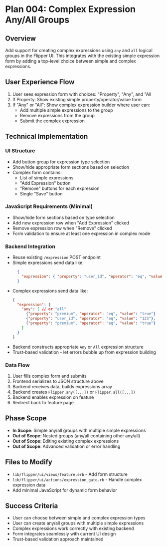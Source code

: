 # Plan 004: Complex Expression Any/All Groups

## Overview
Add support for creating complex expressions using `any` and `all` logical groups in the Flipper UI. This integrates with the existing simple expression form by adding a top-level choice between simple and complex expressions.

## User Experience Flow
1. User sees expression form with choices: "Property", "Any", and "All
2. If Property: Show existing simple property/operator/value form
3. If "Any" or "All": Show complex expression builder where user can:
   - Add multiple simple expressions to the group
   - Remove expressions from the group
   - Submit the complex expression

## Technical Implementation

### UI Structure
- Add button group for expression type selection
- Show/hide appropriate form sections based on selection
- Complex form contains:
  - List of simple expressions
  - "Add Expression" button
  - "Remove" buttons for each expression
  - Single "Save" button

### JavaScript Requirements (Minimal)
- Show/hide form sections based on type selection
- Add new expression row when "Add Expression" clicked
- Remove expression row when "Remove" clicked
- Form validation to ensure at least one expression in complex mode

### Backend Integration
- Reuse existing `/expression` POST endpoint
- Simple expressions send data like:
  ```json
    {
      "expression": { "property": "user_id", "operator": "eq", "value": "123" }
    }
  ```
- Complex expressions send data like:
  ```json
  {
    "expression": {
      "any": [ // or "all"
        {"property": "premium", "operator": "eq", "value": "true"}
        {"property": "user_id", "operator": "eq", "value": "123"},
        {"property": "premium", "operator": "eq", "value": "true"}
      ]
    }
  }
  ```
- Backend constructs appropriate `Any` or `All` expression structure
- Trust-based validation - let errors bubble up from expression building

### Data Flow
1. User fills complex form and submits
2. Frontend serializes to JSON structure above
3. Backend receives data, builds expressions array
4. Backend creates `Flipper.any([...])` or `Flipper.all([...])`
5. Backend enables expression on feature
6. Redirect back to feature page

## Phase Scope
- **In Scope**: Simple any/all groups with multiple simple expressions
- **Out of Scope**: Nested groups (any/all containing other any/all)
- **Out of Scope**: Editing existing complex expressions
- **Out of Scope**: Advanced validation or error handling

## Files to Modify
- `lib/flipper/ui/views/feature.erb` - Add form structure
- `lib/flipper/ui/actions/expression_gate.rb` - Handle complex expression data
- Add minimal JavaScript for dynamic form behavior

## Success Criteria
- User can choose between simple and complex expression types
- User can create any/all groups with multiple simple expressions
- Complex expressions work correctly with existing backend
- Form integrates seamlessly with current UI design
- Trust-based validation approach maintained
